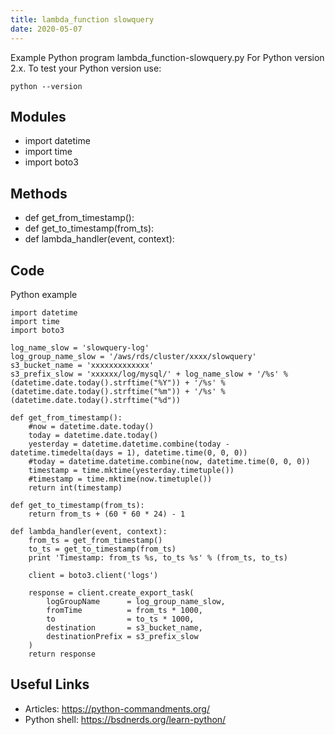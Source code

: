 ```yaml
---
title: lambda_function slowquery
date: 2020-05-07
---
```

Example Python program lambda_function-slowquery.py
For Python version 2.x.
To test your Python version use:

    python --version

## Modules

* import datetime
* import time
* import boto3

## Methods

* def get_from_timestamp():
* def get_to_timestamp(from_ts):
* def lambda_handler(event, context):

## Code

Python example

    import datetime
    import time
    import boto3
    
    log_name_slow = 'slowquery-log'
    log_group_name_slow = '/aws/rds/cluster/xxxx/slowquery'
    s3_bucket_name = 'xxxxxxxxxxxxx'
    s3_prefix_slow = 'xxxxxx/log/mysql/' + log_name_slow + '/%s' % (datetime.date.today().strftime("%Y")) + '/%s' % (datetime.date.today().strftime("%m")) + '/%s' % (datetime.date.today().strftime("%d"))
    
    def get_from_timestamp():
        #now = datetime.date.today()
        today = datetime.date.today()
        yesterday = datetime.datetime.combine(today - datetime.timedelta(days = 1), datetime.time(0, 0, 0))
        #today = datetime.datetime.combine(now, datetime.time(0, 0, 0))
        timestamp = time.mktime(yesterday.timetuple())
        #timestamp = time.mktime(now.timetuple())
        return int(timestamp)
    
    def get_to_timestamp(from_ts):
        return from_ts + (60 * 60 * 24) - 1
    
    def lambda_handler(event, context):
        from_ts = get_from_timestamp()
        to_ts = get_to_timestamp(from_ts)
        print 'Timestamp: from_ts %s, to_ts %s' % (from_ts, to_ts)
    
        client = boto3.client('logs')
        
        response = client.create_export_task(
            logGroupName      = log_group_name_slow,
            fromTime          = from_ts * 1000,
            to                = to_ts * 1000,
            destination       = s3_bucket_name,
            destinationPrefix = s3_prefix_slow
        )
        return response

## Useful Links

- Articles: https://python-commandments.org/
- Python shell: https://bsdnerds.org/learn-python/
